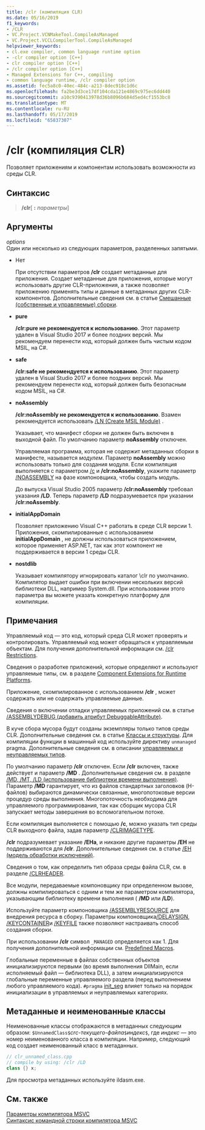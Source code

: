 ```yaml
---
title: /clr (компиляция CLR)
ms.date: 05/16/2019
f1_keywords:
- /CLR
- VC.Project.VCNMakeTool.CompileAsManaged
- VC.Project.VCCLCompilerTool.CompileAsManaged
helpviewer_keywords:
- cl.exe compiler, common language runtime option
- -clr compiler option [C++]
- clr compiler option [C++]
- /clr compiler option [C++]
- Managed Extensions for C++, compiling
- common language runtime, /clr compiler option
ms.assetid: fec5a8c0-40ec-484c-a213-8dec918c1d6c
ms.openlocfilehash: fa2be3d3ce17df104cda121e4869c975ec6dd440
ms.sourcegitcommit: a10c9390413978d36b8096b684d5ed4cf1553bc8
ms.translationtype: MT
ms.contentlocale: ru-RU
ms.lasthandoff: 05/17/2019
ms.locfileid: "65837307"
---
```

# <a name="clr-common-language-runtime-compilation"></a>/clr (компиляция CLR)

Позволяет приложениям и компонентам использовать возможности из среды CLR.

## <a name="syntax"></a>Синтаксис

> **/clr**[ **:** _параметры_]

## <a name="arguments"></a>Аргументы

*options*<br/>
Один или несколько из следующих параметров, разделенных запятыми.

- Нет

   При отсутствии параметров **/clr** создает метаданные для приложения. Создает метаданные для приложения, которые могут использовать другие CLR-приложения, а также позволяет приложению применять типы и данные в метаданных других CLR-компонентов. Дополнительные сведения см. в статье [Смешанные (собственные и управляемые) сборки](../../dotnet/mixed-native-and-managed-assemblies.md).

- **pure**

   **/clr:pure не рекомендуется к использованию**. Этот параметр удален в Visual Studio 2017 и более поздних версий. Мы рекомендуем перенести код, который должен быть чистым кодом MSIL, на C#.

- **safe**

   **/clr:safe не рекомендуется к использованию**. Этот параметр удален в Visual Studio 2017 и более поздних версий. Мы рекомендуем перенести код, который должен быть безопасным кодом MSIL, на C#.

- **noAssembly**

   **/clr:noAssembly не рекомендуется к использованию**. Взамен рекомендуется использовать [/LN (Create MSIL Module)](ln-create-msil-module.md) .

   Указывает, что манифест сборки не должен быть включен в выходной файл. По умолчанию параметр **noAssembly** отключен.

   Управляемая программа, которая не содержит метаданных сборки в манифесте, называется *модулем*. Параметр **noAssembly** можно использовать только для создания модуля. Если компиляция выполняется с параметром [/c](c-compile-without-linking.md) и **/clr:noAssembly**, укажите параметр [/NOASSEMBLY](noassembly-create-a-msil-module.md) на фазе компоновщика, чтобы создать модуль.

   До выпуска Visual Studio 2005 параметр **/clr:noAssembly** требовал указания **/LD**. Теперь параметр **/LD** подразумевается при указании **/clr:noAssembly**.

- **initialAppDomain**

   Позволяет приложению Visual C++ работать в среде CLR версии 1.  Приложения, скомпилированные с использованием **initialAppDomain** , не должны использоваться приложением, которое применяет ASP.NET, так как этот компонент не поддерживается в версии 1 среды CLR.

- **nostdlib**

   Указывает компилятору игнорировать каталог \clr по умолчанию. Компилятор выдает ошибки при включении нескольких версий библиотеки DLL, например System.dll. При использовании этого параметра вы можете указать конкретную платформу для компиляции.

## <a name="remarks"></a>Примечания

Управляемый код — это код, который среда CLR может проверять и контролировать. Управляемый код может обращаться к управляемым объектам. Для получения дополнительной информации см. [/clr Restrictions](clr-restrictions.md).

Сведения о разработке приложений, которые определяют и используют управляемые типы, см. в разделе [Component Extensions for Runtime Platforms](../../extensions/component-extensions-for-runtime-platforms.md).

Приложение, скомпилированное с использованием **/clr** , может содержать или не содержать управляемые данные.

Сведения о включении отладки управляемых приложений см. в статье [/ASSEMBLYDEBUG (добавить атрибут DebuggableAttribute)](assemblydebug-add-debuggableattribute.md).

В куче сбора мусора будут созданы экземпляры только типов среды CLR. Дополнительные сведения см. в статье [Классы и структуры](../../extensions/classes-and-structs-cpp-component-extensions.md). Для компиляции функции в машинный код используйте директиву `unmanaged` pragma. Дополнительные сведения см. в описании [управляемых и неуправляемых типов](../../preprocessor/managed-unmanaged.md).

По умолчанию параметр **/clr** отключен. Если **/clr** включен, также действует и параметр **/MD** . Дополнительные сведения см. в разделе [/MD, /MT, /LD (использование библиотеки времени выполнения)](md-mt-ld-use-run-time-library.md). Параметр **/MD** гарантирует, что из файлов стандартных заголовков (H-файлов) выбираются динамически связанные, многопотоковые версии процедур среды выполнения. Многопоточность необходима для управляемого программирования, так как сборщик мусора CLR запускает методы завершения во вспомогательном потоке.

Если компиляция выполняется с помощью **/c**, можно указать тип среды CLR выходного файла, задав параметр [/CLRIMAGETYPE](clrimagetype-specify-type-of-clr-image.md).

**/clr** подразумевает указание **/EHa**, и никакие другие параметры **/EH** не поддерживаются для **/clr**. Дополнительные сведения см. в статье [/EH (модель обработки исключений)](eh-exception-handling-model.md).

Сведения о том, как определить тип образа среды файла CLR, см. в разделе [/CLRHEADER](clrheader.md).

Все модули, передаваемые компоновщику при определенном вызове, должны компилироваться с одним и тем же параметром компилятора, указывающим библиотеку времени выполнения ( **/MD** или **/LD**).

Используйте параметр компоновщика [/ASSEMBLYRESOURCE](assemblyresource-embed-a-managed-resource.md) для внедрения ресурса в сборку. Параметры компоновщика[/DELAYSIGN](delaysign-partially-sign-an-assembly.md), [/KEYCONTAINER](keycontainer-specify-a-key-container-to-sign-an-assembly.md)и [/KEYFILE](keyfile-specify-key-or-key-pair-to-sign-an-assembly.md) также позволяют настраивать способ создания сборки.

При использовании **/clr** символ `_MANAGED` определяется как 1. Для получения дополнительной информации см. [Predefined Macros](../../preprocessor/predefined-macros.md).

Глобальные переменные в файлах собственных объектов инициализируются первыми (во время выполнения DllMain, если исполняемый файл — библиотека DLL), а затем инициализируются глобальные переменные управляемого раздела (перед выполнением любого управляемого кода). `#pragma` [init_seg](../../preprocessor/init-seg.md) влияет только на порядок инициализации в управляемых и неуправляемых категориях.

## <a name="metadata-and-unnamed-classes"></a>Метаданные и неименованные классы

Неименованные классы отображаются в метаданных следующим образом: `$UnnamedClass$`*crc-текущего-файла*`$`*индекс*`$`, где *индекс* — это номер неименованного класса в компиляции. Например, следующий код создает неименованный класс в метаданных.

```cpp
// clr_unnamed_class.cpp
// compile by using: /clr /LD
class {} x;
```

Для просмотра метаданных используйте ildasm.exe.

## <a name="see-also"></a>См. также

[Параметры компилятора MSVC](compiler-options.md)<br/>
[Синтаксис командной строки компилятора MSVC](compiler-command-line-syntax.md)
